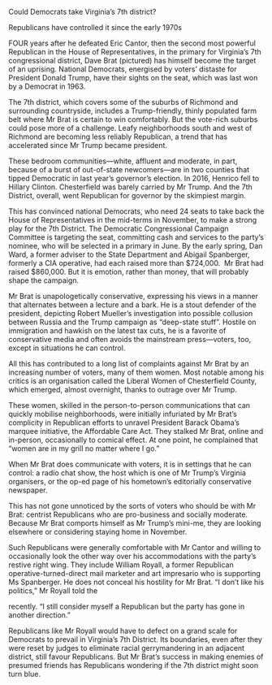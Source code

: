 Could Democrats take Virginia’s 7th district?

Republicans have controlled it since the early 1970s

FOUR years after he defeated Eric Cantor, then the second most powerful Republican in the House of Representatives, in the primary for Virginia’s 7th congressional district, Dave Brat (pictured) has himself become the target of an uprising. National Democrats, energised by voters’ distaste for President Donald Trump, have their sights on the seat, which was last won by a Democrat in 1963. 

The 7th district, which covers some of the suburbs of Richmond and surrounding countryside, includes a Trump-friendly, thinly populated farm belt where Mr Brat is certain to win comfortably. But the vote-rich suburbs could pose more of a challenge. Leafy neighborhoods south and west of Richmond are becoming less reliably Republican, a trend that has accelerated since Mr Trump became president.

These bedroom communities—white, affluent and moderate, in part, because of a burst of out-of-state newcomers—are in two counties that tipped Democratic in last year’s governor’s election. In 2016, Henrico fell to Hillary Clinton. Chesterfield was barely carried by Mr Trump. And the 7th District, overall, went Republican for governor by the skimpiest margin.

This has convinced national Democrats, who need 24 seats to take back the House of Representatives in the mid-terms in November, to make a strong play for the 7th District. The Democratic Congressional Campaign Committee is targeting the seat, committing cash and services to the party’s nominee, who will be selected in a primary in June. By the early spring, Dan Ward, a former adviser to the State Department and Abigail Spanberger, formerly a CIA operative, had each raised more than $724,000.  Mr Brat had raised $860,000. But it is emotion, rather than money, that will probably shape the campaign.

Mr Brat is unapologetically conservative, expressing his views in a manner that alternates between a lecture and a bark. He is a stout defender of the president, depicting Robert Mueller’s investigation into possible collusion between Russia and the Trump campaign as “deep-state stuff”. Hostile on immigration and hawkish on the latest tax cuts, he is a favorite of conservative media and often avoids the mainstream press—voters, too, except in situations he can control.

All this has contributed to a long list of complaints against Mr Brat by an increasing number of voters, many of them women. Most notable among his critics is an organisation called the Liberal Women of Chesterfield County, which emerged, almost overnight, thanks to outrage over Mr Trump.

These women, skilled in the person-to-person communications that can quickly mobilise neighborhoods, were initially infuriated by Mr Brat’s complicity in Republican efforts to unravel President Barack Obama’s marquee initiative, the Affordable Care Act. They stalked Mr Brat, online and in-person, occasionally to comical effect. At one point, he complained that “women are in my grill no matter where I go.”

When Mr Brat does communicate with voters, it is in settings that he can control: a radio chat show, the host which is one of Mr Trump’s Virginia organisers, or the op-ed page of his hometown’s editorially conservative newspaper.

This has not gone unnoticed by the sorts of voters who should be with Mr Brat: centrist Republicans who are pro-business and socially moderate. Because Mr Brat comports himself as Mr Trump’s mini-me, they are looking elsewhere or considering staying home in November.

Such Republicans were generally comfortable with Mr Cantor and willing to occasionally look the other way over his accommodations with the party’s restive right wing. They include William Royall, a former Republican operative-turned-direct mail marketer and art impresario who is supporting Ms Spanberger. He does not conceal his hostility for Mr Brat. “I don’t like his politics,” Mr Royall told the 

 recently. “I still consider myself a Republican but the party has gone in another direction.”

Republicans like Mr Royall would have to defect on a grand scale for Democrats to prevail in Virginia’s 7th District. Its boundaries, even after they were reset by judges to eliminate racial gerrymandering in an adjacent district, still favour Republicans. But Mr Brat’s success in making enemies of presumed friends has Republicans wondering if the 7th district might soon turn blue.